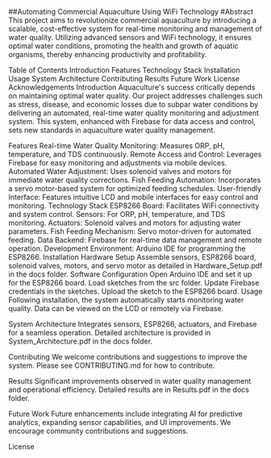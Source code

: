 ##Automating Commercial Aquaculture Using WiFi Technology
#Abstract
This project aims to revolutionize commercial aquaculture by introducing a scalable, cost-effective system for real-time monitoring and management of water quality. Utilizing advanced sensors and WiFi technology, it ensures optimal water conditions, promoting the health and growth of aquatic organisms, thereby enhancing productivity and profitability.

Table of Contents
Introduction
Features
Technology Stack
Installation
Usage
System Architecture
Contributing
Results
Future Work
License
Acknowledgements
Introduction
Aquaculture's success critically depends on maintaining optimal water quality. Our project addresses challenges such as stress, disease, and economic losses due to subpar water conditions by delivering an automated, real-time water quality monitoring and adjustment system. This system, enhanced with Firebase for data access and control, sets new standards in aquaculture water quality management.

Features
Real-time Water Quality Monitoring: Measures ORP, pH, temperature, and TDS continuously.
Remote Access and Control: Leverages Firebase for easy monitoring and adjustments via mobile devices.
Automated Water Adjustment: Uses solenoid valves and motors for immediate water quality corrections.
Fish Feeding Automation: Incorporates a servo motor-based system for optimized feeding schedules.
User-friendly Interface: Features intuitive LCD and mobile interfaces for easy control and monitoring.
Technology Stack
ESP8266 Board: Facilitates WiFi connectivity and system control.
Sensors: For ORP, pH, temperature, and TDS monitoring.
Actuators: Solenoid valves and motors for adjusting water parameters.
Fish Feeding Mechanism: Servo motor-driven for automated feeding.
Data Backend: Firebase for real-time data management and remote operation.
Development Environment: Arduino IDE for programming the ESP8266.
Installation
Hardware Setup
Assemble sensors, ESP8266 board, solenoid valves, motors, and servo motor as detailed in Hardware_Setup.pdf in the docs folder.
Software Configuration
Open Arduino IDE and set it up for the ESP8266 board.
Load sketches from the src folder.
Update Firebase credentials in the sketches.
Upload the sketch to the ESP8266 board.
Usage
Following installation, the system automatically starts monitoring water quality. Data can be viewed on the LCD or remotely via Firebase.

System Architecture
Integrates sensors, ESP8266, actuators, and Firebase for a seamless operation. Detailed architecture is provided in System_Architecture.pdf in the docs folder.

Contributing
We welcome contributions and suggestions to improve the system. Please see CONTRIBUTING.md for how to contribute.

Results
Significant improvements observed in water quality management and operational efficiency. Detailed results are in Results.pdf in the docs folder.

Future Work
Future enhancements include integrating AI for predictive analytics, expanding sensor capabilities, and UI improvements. We encourage community contributions and suggestions.

License
